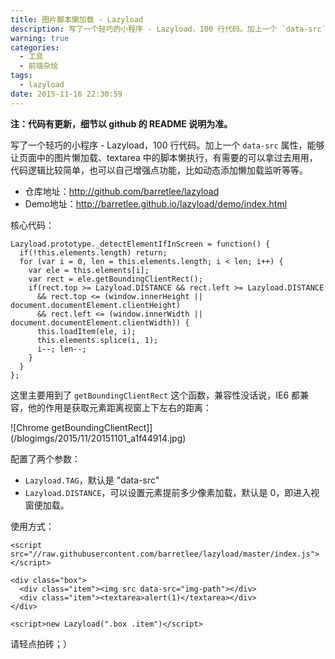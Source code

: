 ```yaml
---
title: 图片脚本懒加载 - Lazyload
description: 写了一个轻巧的小程序 - Lazyload，100 行代码。加上一个 `data-src` 属性，能够让页面中的图片懒加载、textarea 中的脚本懒执行，有需要的可以拿过去用用，代码逻辑比较简单，也可以自己增强点功能，比如动态添加懒加载监听等等。
warning: true
categories:
  - 工具
  - 前端杂烩
tags:
  - lazyload
date: 2015-11-16 22:30:59
---
```


**注：代码有更新，细节以 github 的 README 说明为准。**

写了一个轻巧的小程序 - Lazyload，100 行代码。加上一个 `data-src` 属性，能够让页面中的图片懒加载、textarea 中的脚本懒执行，有需要的可以拿过去用用，代码逻辑比较简单，也可以自己增强点功能，比如动态添加懒加载监听等等。

<!--more-->

- 仓库地址：<http://github.com/barretlee/lazyload>
- Demo地址：<http://barretlee.github.io/lazyload/demo/index.html>

核心代码：

```
Lazyload.prototype._detectElementIfInScreen = function() {
  if(!this.elements.length) return;
  for (var i = 0, len = this.elements.length; i < len; i++) {
    var ele = this.elements[i];
    var rect = ele.getBoundingClientRect();
    if(rect.top >= Lazyload.DISTANCE && rect.left >= Lazyload.DISTANCE
      && rect.top <= (window.innerHeight || document.documentElement.clientHeight)
      && rect.left <= (window.innerWidth || document.documentElement.clientWidth)) {
      this.loadItem(ele, i);
      this.elements.splice(i, 1);
      i--; len--;
    }
  }
};
```

这里主要用到了 `getBoundingClientRect` 这个函数，兼容性没话说，IE6 都兼容，他的作用是获取元素距离视窗上下左右的距离：

![Chrome getBoundingClientRect]](/blogimgs/2015/11/20151101_a1f44914.jpg)

配置了两个参数：

- `Lazyload.TAG`，默认是 "data-src"
- `Lazyload.DISTANCE`，可以设置元素提前多少像素加载，默认是 0，即进入视窗便加载。

使用方式：

```
<script src="//raw.githubusercontent.com/barretlee/lazyload/master/index.js"></script>

<div class="box">
  <div class="item"><img src data-src="img-path"></div>
  <div class="item"><textarea>alert(1)</textarea></div>
</div>

<script>new Lazyload(".box .item")</script>
```

请轻点拍砖；）






